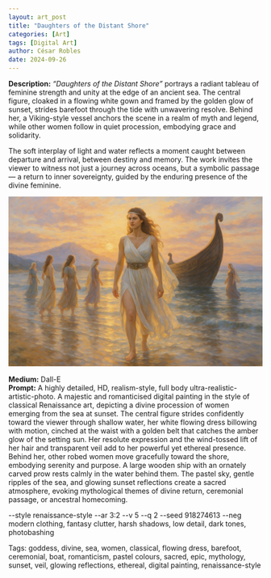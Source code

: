 ```yaml
---
layout: art_post
title: "Daughters of the Distant Shore"
categories: [Art]
tags: [Digital Art]
author: César Robles
date: 2024-09-26
---
```

**Description:** *“Daughters of the Distant Shore”* portrays a radiant tableau of feminine strength and unity at the edge of an ancient sea. The central figure, cloaked in a flowing white gown and framed by the golden glow of sunset, strides barefoot through the tide with unwavering resolve. Behind her, a Viking-style vessel anchors the scene in a realm of myth and legend, while other women follow in quiet procession, embodying grace and solidarity.

The soft interplay of light and water reflects a moment caught between departure and arrival, between destiny and memory. The work invites the viewer to witness not just a journey across oceans, but a symbolic passage — a return to inner sovereignty, guided by the enduring presence of the divine feminine.

![Daughters of the Distant Shore](/imag/digital_art/daughters_of_the_distant_shore.png)

**Medium:** Dall-E\
**Prompt:** A highly detailed, HD, realism-style,  full body ultra-realistic-artistic-photo. A majestic and romanticised digital painting in the style of classical Renaissance art, depicting a divine procession of women emerging from the sea at sunset. The central figure strides confidently toward the viewer through shallow water, her white flowing dress billowing with motion, cinched at the waist with a golden belt that catches the amber glow of the setting sun. Her resolute expression and the wind-tossed lift of her hair and transparent veil add to her powerful yet ethereal presence. Behind her, other robed women move gracefully toward the shore, embodying serenity and purpose. A large wooden ship with an ornately carved prow rests calmly in the water behind them. The pastel sky, gentle ripples of the sea, and glowing sunset reflections create a sacred atmosphere, evoking mythological themes of divine return, ceremonial passage, or ancestral homecoming.

--style renaissance-style --ar 3:2 --v 5 --q 2 --seed 918274613 --neg modern clothing, fantasy clutter, harsh shadows, low detail, dark tones, photobashing

Tags: goddess, divine, sea, women, classical, flowing dress, barefoot, ceremonial, boat, romanticism, pastel colours, sacred, epic, mythology, sunset, veil, glowing reflections, ethereal, digital painting, renaissance-style